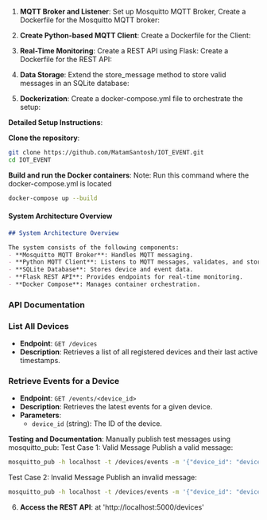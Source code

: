 1. **MQTT Broker and Listener**:
Set up Mosquitto MQTT Broker,
Create a Dockerfile for the Mosquitto MQTT broker:

2. **Create Python-based MQTT Client**:
Create a Dockerfile for the Client:

3. **Real-Time Monitoring**:
Create a REST API using Flask:
Create a Dockerfile for the REST API:

4. **Data Storage**:
Extend the store_message method to store valid messages in an SQLite database:
		
5.  **Dockerization**:
Create a docker-compose.yml file to orchestrate the setup:


**Detailed Setup Instructions**:

**Clone the repository**:
   ```bash
   git clone https://github.com/MatamSantosh/IOT_EVENT.git
   cd IOT_EVENT
   ```
	  
**Build and run the Docker containers**:
Note: Run this command where the docker-compose.yml is located
 ```bash
docker-compose up --build
 ```

#### System Architecture Overview
```markdown
## System Architecture Overview

The system consists of the following components:
- **Mosquitto MQTT Broker**: Handles MQTT messaging.
- **Python MQTT Client**: Listens to MQTT messages, validates, and stores them.
- **SQLite Database**: Stores device and event data.
- **Flask REST API**: Provides endpoints for real-time monitoring.
- **Docker Compose**: Manages container orchestration.
```

### API Documentation

### List All Devices
- **Endpoint**: `GET /devices`
- **Description**: Retrieves a list of all registered devices and their last active timestamps.

### Retrieve Events for a Device
- **Endpoint**: `GET /events/<device_id>`
- **Description**: Retrieves the latest events for a given device.
- **Parameters**:
  - `device_id` (string): The ID of the device.



**Testing and Documentation**:
Manually publish test messages using mosquitto_pub:
Test Case 1: Valid Message
 Publish a valid message:
   
   ```bash
   mosquitto_pub -h localhost -t /devices/events -m '{"device_id": "device1", "sensor_type": "temperature", "sensor_value": 23.5, "timestamp": "2025-03-28T12:00:00Z"}'
   ```
Test Case 2: Invalid Message
 Publish an invalid message:

   ```bash
   mosquitto_pub -h localhost -t /devices/events -m '{"device_id": "device1", "sensor_type": "temperature"}'

   ```


6. **Access the REST API**: at 'http://localhost:5000/devices'



